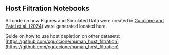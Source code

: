 ## Host Filtration Notebooks

All code on how Figures and Simulated Data were created in [Guccione and Patel et al. (2024)]() were generated located here. 
  
Guide on how to use host depletion on other datasets: [https://github.com/cguccione/human_host_filtration](https://github.com/cguccione/human_host_filtration)
